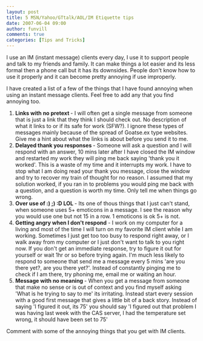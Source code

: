 ```yaml
---
layout: post
title: 5 MSN/Yahoo/GTtalk/AOL/IM Etiquette tips 
date: 2007-06-04 09:00
author: funvill
comments: true
categories: [Tips and Tricks]
---
```

I use an IM (instant message) clients every day, I use it to support people and talk to my friends and family. It can make things a lot easier and its less formal then a phone call but it has its downsides. People don't know how to use it properly and it can become pretty annoying if use improperly.

I have created a list of a few of the things that I have found annoying when using an instant message clients. Feel free to add any that you find annoying too.
<ol>
	<li><strong>Links with no pretext </strong>-  I will often get a single message from someone that is just a link that they think I should check out. No description of what it links to or if its safe for work (SFW?). I ignore these types of messages mainly because of the spread of Goatse.ex type websites. Give me a hint about what the links is about before you send it to me.</li>
	<li><strong>Delayed thank you responses </strong>- Someone will ask a question and I will respond with an answer, 10 mins later after I have closed the IM window and restarted my work they will ping me back saying 'thank you it worked'. This is a waste of my time and it interrupts my work. I have to stop what I am doing read your thank you message, close the window and try to recover my train of thought for no reason. I assumed that my solution worked, if you ran in to problems you would ping me back with a question, and a question is worth my time. Only tell me when things go wrong.</li>
	<li><strong>Over use of :) ;) :D LOL </strong>- Its one of thous things that I just can't stand, when someone uses 5+ emoticons in a message. I see the reason why you would use one but not 15 in a row. 1 emoticons is ok 5+ is not.</li>
	<li><strong>Getting angry when I don't respond</strong> - I work on my computer for a living and most of the time I will turn on my favorite IM client while I am working. Sometimes I just get too too busy to respond right away, or I walk away from my computer or I just don't want to talk to you right now. If you don't get an immediate response, try to figure it out for yourself or wait 1hr or so before trying again. I'm much less likely to respond to someone that send me a message every 5 mins 'are you there yet?, are you there yet?'. Instead of constantly pinging me to check if I am there, try phoning me, email me or waiting an hour.</li>
	<li><strong>Message with no meaning </strong>- When you get a message from someone that make no sense or is out of context and you find myself asking 'What is he trying to say to me' its irritating. Instead start every session with a good first message that gives a little bit of a back story. Instead of saying 'I figured it out, its 75' you should say 'I figured out that problem I was having last week with the CAS server, I had the temperature set wrong, it should have been set to 75'</li>
</ol>
Comment with some of the annoying things that you get with IM clients.

